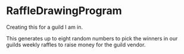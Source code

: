 # RaffleDrawingProgram

Creating this for a guild I am in.

This generates up to eight random numbers to pick the winners in our guilds weekly
raffles to raise money for the guild vendor.
